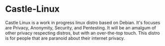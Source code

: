 # Castle-Linux
Castle Linux is a work in progress linux distro based on Debian. It's focuses are Privacy, Anonymity, Security, and Pentesting.
It will be an amalgum of other privacy respecting distros, but with an over-the-top touch. This distro is for people that are paranoid about their internet privacy.
